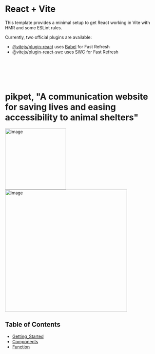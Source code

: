 # React + Vite

This template provides a minimal setup to get React working in Vite with HMR and some ESLint rules.

Currently, two official plugins are available:

- [@vitejs/plugin-react](https://github.com/vitejs/vite-plugin-react/blob/main/packages/plugin-react/README.md) uses [Babel](https://babeljs.io/) for Fast Refresh
- [@vitejs/plugin-react-swc](https://github.com/vitejs/vite-plugin-react-swc) uses [SWC](https://swc.rs/) for Fast Refresh


<br/><br/><br/><br/>

# pikpet, "A communication website for saving lives and easing accessibility to animal shelters"
<img width="200" alt="image" src="https://velog.velcdn.com/images/yooonwodyd/post/0c3dce86-1598-42fa-a099-4a795e75a08b/image.png">
<img width="400" alt="image" src="https://velog.velcdn.com/images/yooonwodyd/post/f2be207a-285c-451e-8364-96b6f3464157/image.png">


## Table of Contents

- [Getting_Started](#getting_started)
- [Components](#components)
- [Function](#main_function)
  
